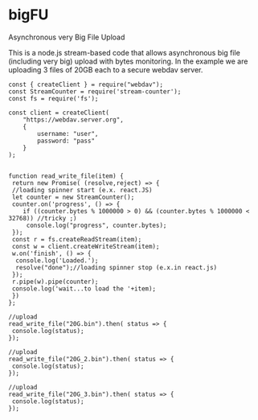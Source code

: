 # bigFU
Asynchronous very Big File Upload

This is a node.js stream-based code that allows asynchronous big file (including very big) upload with bytes monitoring. In the example
we are uploading 3 files of 20GB each to a secure webdav server.

```
const { createClient } = require("webdav");
const StreamCounter = require('stream-counter');
const fs = require('fs');
 
const client = createClient(
    "https://webdav.server.org",
    {
        username: "user",
        password: "pass"
    }
);


function read_write_file(item) {
 return new Promise( (resolve,reject) => {
 //loading spinner start (e.x. react.JS)
 let counter = new StreamCounter();
 counter.on('progress', () => {
	if ((counter.bytes % 1000000 > 0) && (counter.bytes % 1000000 < 32768)) //tricky ;)
 	 console.log("progress", counter.bytes);
 });
 const r = fs.createReadStream(item);
 const w = client.createWriteStream(item);
 w.on('finish', () => {
  console.log('Loaded.');
  resolve("done");//loading spinner stop (e.x.in react.js)
 });
 r.pipe(w).pipe(counter);
 console.log('wait...to load the '+item);
 })
};

//upload
read_write_file("20G.bin").then( status => {
 console.log(status);
});

//upload
read_write_file("20G_2.bin").then( status => {
 console.log(status);
});

//upload
read_write_file("20G_3.bin").then( status => {
 console.log(status);
});
```
